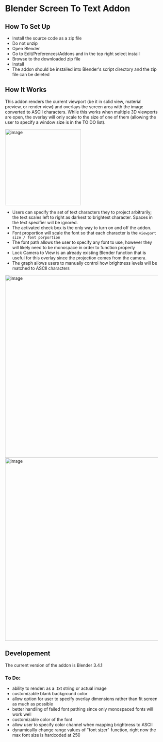 # Blender Screen To Text Addon

## How To Set Up
- Install the source code as a zip file
- Do not unzip
- Open Blender
- Go to Edit/Preferences/Addons and in the top right select install
- Browse to the downloaded zip file
- Install
- The addon should be installed into Blender's script directory and the zip file can be deleted

## How It Works

This addon renders the current viewport (be it in solid view, material preview, or render view) and overlays the screen area with the image converted to ASCII characters. While this works when multiple 3D viewports are open, the overlay will only scale to the size of one of them (allowing the user to specify a window size is in the TO DO list). 

<img width="250" alt="image" src="https://user-images.githubusercontent.com/114180322/212216482-bd1bacdf-e890-48c8-bebd-c4d844621f0d.png">

- Users can specify the set of text characters they to project arbitrarily; the text scales left to right as darkest to brightest character. Spaces in the text specifier will be ignored. 
- The activated check box is the only way to turn on and off the addon.
- Font proportion will scale the font so that each character is the `viewport size / font porportion`
- The font path allows the user to specify any font to use, however they will likely need to be monospace in order to function properly
- Lock Camera to View is an already existing Blender function that is useful for this overlay since the projection comes from the camera.
- The graph allows users to manually control how brightness levels will be matched to ASCII characters

<img width="600" alt="image" src="https://user-images.githubusercontent.com/114180322/212220209-a82acec5-5860-416e-bd28-f8bccb957f15.png">

<img width="600" alt="image" src="https://user-images.githubusercontent.com/114180322/212220421-63d5681f-678b-4ccc-b8e9-3c599c82b6a0.png">

## Developement
The current version of the addon is Blender 3.4.1

### To Do:
- ability to render: as a .txt string or actual image
- customizable blank background color
- allow option for user to specify overlay dimensions rather than fit screen as much as possible
- better handling of failed font pathing since only monospaced fonts will work well
- customizable color of the font
- allow user to specify color channel when mapping brightness to ASCII
- dynamicallly change range values of "font sizer" function, right now the max font size is hardcoded at 250
